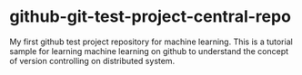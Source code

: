 # github-git-test-project-central-repo
My first github test project repository for machine learning.
This is a tutorial sample for learning machine learning on github to understand the concept of version controlling on distributed system.
